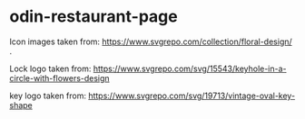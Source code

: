 # odin-restaurant-page

Icon images taken from: https://www.svgrepo.com/collection/floral-design/ .

Lock logo taken from: https://www.svgrepo.com/svg/15543/keyhole-in-a-circle-with-flowers-design

key logo taken from: https://www.svgrepo.com/svg/19713/vintage-oval-key-shape